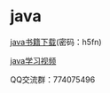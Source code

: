 # java

[java书籍下载](https://pan.baidu.com/s/1E8IbLmEfnppwODTxT3I90g?qq-pf-to=pcqq.group#list/path=%2F)(密码：h5fn)

[java学习视频](https://edu.aliyun.com/roadmap/java?source=5176.11533457&userCode=p1s8inj4&type=copy)

QQ交流群：774075496
